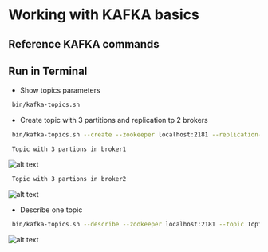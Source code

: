 
# Working with KAFKA basics

## Reference KAFKA commands 
###  

## Run in Terminal

* Show topics parameters
```bash
 bin/kafka-topics.sh
```







* Create topic with 3 partitions and replication tp 2 brokers
```bash
 bin/kafka-topics.sh --create --zookeeper localhost:2181 --replication-factor 2 --partitions 3 --topic TopicTest
```
```bash
 Topic with 3 partions in broker1
 ```
![alt text](https://achong.blob.core.windows.net/gitimages/topic_with_3_part_broker1.PNG)

```bash
 Topic with 3 partions in broker2
 ```
![alt text](https://achong.blob.core.windows.net/gitimages/topic_with_3_part_broker2.PNG)

* Describe one topic
```bash
 bin/kafka-topics.sh --describe --zookeeper localhost:2181 --topic TopicTest
```
![alt text](https://achong.blob.core.windows.net/gitimages/describe_topic.PNG)

